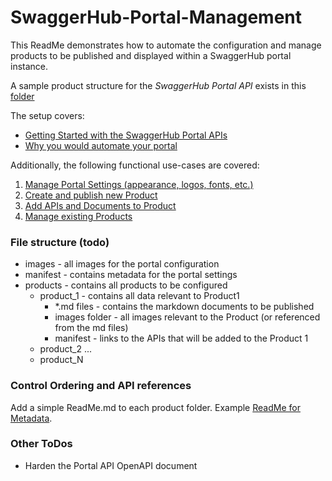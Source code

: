 # SwaggerHub-Portal-Management

This ReadMe demonstrates how to automate the configuration and manage products to be published and displayed within a SwaggerHub portal instance.


A sample product structure for the _SwaggerHub Portal API_ exists in this [folder](./products/SwaggerHub%20Portal%20APIs/)

The setup covers:
- [Getting Started with the SwaggerHub Portal APIs](./products/SwaggerHub%20Portal%20APIs/Getting-Started.md)
- [Why you would automate your portal](./products/SwaggerHub%20Portal%20APIs/Automate-Your-Portal.md)

Additionally, the following functional use-cases are covered:

 1. [Manage Portal Settings (appearance, logos, fonts, etc.)](./products/SwaggerHub%20Portal%20APIs/Manage-Portal-Settings.md)
 2. [Create and publish new Product](./products/SwaggerHub%20Portal%20APIs/Create-New-Product.md)
 3. [Add APIs and Documents to Product](./products/SwaggerHub%20Portal%20APIs/Add-Product-Content.md)
 4. [Manage existing Products](./products/SwaggerHub%20Portal%20APIs/Manage-Existing-Products.md)
 

### File structure (todo)

- images - all images for the portal configuration
- manifest - contains metadata for the portal settings
- products - contains all products to be configured
  - product_1 - contains all data relevant to Product1
    - *.md files - contains the markdown documents to be published
    - images folder - all images relevant to the Product (or referenced from the md files)
    - manifest - links to the APIs that will be added to the Product 1
  - product_2 ...
  - product_N

### Control Ordering and API references
Add a simple ReadMe.md to each product folder. Example [ReadMe for Metadata](./products/SwaggerHub%20Portal%20APIs/ReadMe.md).

### Other ToDos
 
 - Harden the Portal API OpenAPI document
